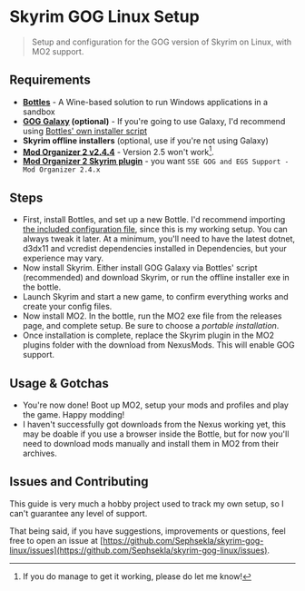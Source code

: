 # Skyrim GOG Linux Setup

> Setup and configuration for the GOG version of Skyrim on Linux, with MO2 support.

## Requirements

- **[Bottles](https://usebottles.com/)** - A Wine-based solution to run Windows applications in a sandbox
- **[GOG Galaxy](https://www.gog.com/galaxy) (optional)** - If you're going to use Galaxy, I'd recommend using [Bottles' own installer script](https://usebottles.com/app/#gog)
- **Skyrim offline installers** (optional, use if you're not using Galaxy)
- **[Mod Organizer 2 v2.4.4](https://github.com/ModOrganizer2/modorganizer/releases/tag/v2.4.4)** - Version 2.5 won't work[^1].
- **[Mod Organizer 2 Skyrim plugin](https://www.nexusmods.com/skyrimspecialedition/mods/6194?tab=files)** - you want `SSE GOG and EGS Support - Mod Organizer 2.4.x`

## Steps

- First, install Bottles, and set up a new Bottle. I'd recommend importing [the included configuration file](./bottles/backup_Skyrim.yml), since this is my working setup. You can always tweak it later. At a minimum, you'll need to have the latest dotnet, d3dx11 and vcredist dependencies installed in Dependencies, but your experience may vary.
- Now install Skyrim. Either install GOG Galaxy via Bottles' script (recommended) and download Skyrim, or run the offline installer exe in the bottle.
- Launch Skyrim and start a new game, to confirm everything works and create your config files.
- Now install MO2. In the bottle, run the MO2 exe file from the releases page, and complete setup. Be sure to choose a *portable installation*.
- Once installation is complete, replace the Skyrim plugin in the MO2 plugins folder with the download from NexusMods. This will enable GOG support.

## Usage & Gotchas

- You're now done! Boot up MO2, setup your mods and profiles and play the game. Happy modding!
- I haven't successfully got downloads from the Nexus working yet, this may be doable if you use a browser inside the Bottle, but for now you'll need to download mods manually and install them in MO2 from their archives.

## Issues and Contributing

This guide is very much a hobby project used to track my own setup, so I can't guarantee any level of support.

That being said, if you have suggestions, improvements or questions, feel free to open an issue at [https://github.com/Sephsekla/skyrim-gog-linux/issues](https://github.com/Sephsekla/skyrim-gog-linux/issues).

[^1]: If you do manage to get it working, please do let me know!